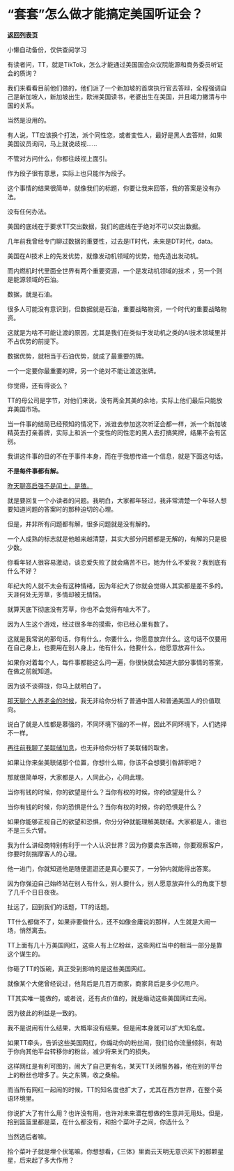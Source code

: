 # “套套”怎么做才能搞定美国听证会？

[**返回列表页**](/gzh/记忆承载3)

小懒自动备份，仅供查阅学习

有读者问，TT，就是TikTok，怎么才能通过美国国会众议院能源和商务委员听证会的质询？

我们来看看目前他们做的，他们派了一个新加坡的首席执行官去答辩，全程强调自己是新加坡人，新加坡出生，欧洲美国读书，老婆出生在美国，并且竭力撇清与中国的关系。

当然是没用的。  

有人说，TT应该换个打法，派个同性恋，或者变性人，最好是黑人去答辩，如果美国议员询问，马上就说歧视......  

不管对方问什么，你都往歧视上面引。  

作为段子很有意思，实际上也只能作为段子。  

这个事情的结果很简单，就像我们的标题，你要让我来回答，我的答案是没有办法。

没有任何办法。

美国的底线在于要求TT交出数据，我们的底线在于绝对不可以交出数据。  

几年前我曾经专门聊过数据的重要性，过去是IT时代，未来是DT时代，data。

美国在AI技术上的先发优势，就像发动机领域的优势，他先造出发动机。  

而内燃机时代里面全世界有两个重要资源，一个是发动机领域的技术 ，另一个则是能源领域的石油。

数据，就是石油。  

很多人可能没有意识到，但数据就是石油，重要战略物资，一个时代的重要战略物资。  

这就是为啥不可能让渡的原因，尤其是我们在类似于发动机之类的AI技术领域里并不占优势的前提下。  

数据优势，就相当于石油优势，就成了最重要的牌。  

一个一定要你最重要的牌，另一个绝对不能让渡这张牌。  

你觉得，还有得谈么？  

TT的母公司是字节，对他们来说，没有两全其美的余地，实际上他们最后只能放弃美国市场。

当一件事的结局已经预知的情况下，派谁去参加这次听证会都一样，派一个新加坡精英去打亲善牌，实际上和派一个变性的同性恋的黑人去打搞笑牌，结果不会有区别。  

我讲这件事的目的不在于事件本身，而在于我想传递一个信息，就是下面这句话。  

 **不是每件事都有解。**

[ 昨天聊高启强不是闰土，是猹。  
](http://mp.weixin.qq.com/s?__biz=MzU3NDc5Nzc0NQ==&mid=2247523292&idx=1&sn=13237babbdeab5ee8bbbcfcdeeed72e4&chksm=fd2e3902ca59b014d395a0ce42925fa97d91ec749330885c9d85e5f795d603f4ef51da96acb6&scene=21#wechat_redirect)

就是要回复一个小读者的问题。我明白，大家都年轻过，我非常清楚一个年轻人想要知道问题的答案时的那种迫切的心理。  

但是，并非所有问题都有解，很多问题就是没有解的。  

一个人成熟的标志就是他越来越清楚，其实大部分问题都是无解的，有解的只是极少数。  

你看年轻人很容易激动，谈恋爱失败了就会痛苦不已，她为什么不爱我？我到底有什么不好？  

年纪大的人就不太会有这种情绪，因为年纪大了你就会觉得人其实都是差不多的。天涯何处无芳草，多情却被无情恼。

就算天底下彻底没有芳草，你也不会觉得有啥大不了。  

因为人生这个游戏，经过很多年的摸索，你已经心里有数了。

这就是我常说的那句话，你有什么，你要什么，你愿意放弃什么。这句话不仅要用在自己身上，也要用在别人身上，他有什么，他要什么，他愿意放弃什么。  

如果你对着每个人，每件事都能这么问一遍，你很快就会知道大部分事情的答案，在做之前就知道。  

因为谈不谈得拢，你马上就明白了。  

[那天聊个人养老金的时候](http://mp.weixin.qq.com/s?__biz=MzU0MjYwNDU2Mw==&mid=2247510225&idx=1&sn=fab3097a27cfd91d262ac0caeb0c0381&chksm=fb1ac4adcc6d4dbb5455da6deee6797680610806fa64209657569588b9e03ff292ba1cf2a026&scene=21#wechat_redirect)，我无非给你分析了普通中国人和普通美国人的价值取向。  

说白了就是人性都是慕强的，不同环境下强的不一样，因此不同环境下，人们选择不一样。  

[再往前我聊了美联储加息](http://mp.weixin.qq.com/s?__biz=MzU0MjYwNDU2Mw==&mid=2247510213&idx=1&sn=981164c76a9df2e560645bf6601c2002&chksm=fb1ac4b9cc6d4daff2e565b0ad39a2e1573567d05b0a53424fe2d45e423071964928dea39d70&scene=21#wechat_redirect)，也无非给你分析了美联储的取舍。

如果让你来坐美联储那个位置，你想什么嘛，你该不会想要引咎辞职吧？  

那就很简单呀，大家都是人，人同此心，心同此理。  

当你有钱的时候，你的欲望是什么？当你有权的时候，你的欲望是什么？  

当你有钱的时候，你的恐惧是什么？当你有权的时候，你的恐惧是什么？  

如果你能够正视自己的欲望和恐惧，你分分钟就能理解美联储。大家都是人，谁也不是三头六臂。

我为什么讲经商特别有利于一个人认识世界？因为你要卖东西嘛，你要观察客户，你要时刻揣摩客人的心理。

他一进门，你就知道他是随便逛逛还是真心要买了，一分钟内就能得出答案。

因为你强迫自己始终站在别人有什么，别人要什么，别人愿意放弃什么的角度下想了几千个日日夜夜。  

扯远了，回到我们的话题，TT的话题。

TT什么都做不了，如果非要做什么，还不如像金庸说的那样，人生就是大闹一场，悄然离去。  

TT上面有几十万美国网红，这些人有上亿粉丝，这些网红当中的相当一部分是靠这个谋生的。

你砸了TT的饭碗，真正受到影响的是这些美国网红。  

就像某个大佬曾经说过，他背后是几百万商家，商家背后是多少亿用户。  

TT其实唯一能做的，或者说，还有点价值的，就是煽动这些美国网红去闹。  

因为彼此的利益是一致的。  

我不是说闹有什么结果，大概率没有结果。但是闹本身就可以扩大知名度。

如果TT牵头，告诉这些美国网红，你煽动你的粉丝闹，我们给你流量倾斜，有助于你向其他平台转移你的粉丝，减少将来关门的损失。  

这样网红是有利可图的，闹大了自己更有名，某天TT关闭服务器，他在别的平台上的粉丝也增多了。失之东隅，收之桑榆。

而当所有网红一起闹的时候，TT的知名度也扩大了，尤其在西方世界，在整个英语环境里。  

你说扩大了有什么用？也许没有用，也许对未来潜在想做的生意并无用处。但是，拾到篮篮里都是菜，在什么都没有，和拾个菜叶子之间，你选什么？

当然选后者嘛。

拾个菜叶子就是埋个伏笔嘛，你想想看，《三体》里面云天明无意识买下的那颗星星，后来起了多大作用？

